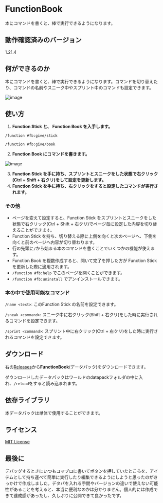 # FunctionBook

本にコマンドを書くと、棒で実行できるようになります。

## 動作確認済みのバージョン

1.21.4

## 何ができるのか
本にコマンドを書くと、棒で実行できるようになります。コマンドを切り替えたり、コマンドの名前やスニーク中やスプリント中のコマンドも設定できます。

![image](https://github.com/user-attachments/assets/e2bd4ef3-8e87-444a-ae3d-d3f5c752dec1)


## 使い方

1. **Function Stick と、 Function Book を入手します。**
```mcfunction
/function #fb:give/stick
```
```mcfunction
/function #fb:give/book
```

2. **Function Book にコマンドを書きます。**

![image](https://github.com/user-attachments/assets/787e4697-384b-44c0-ae13-2543a29d4d53)

3. **Function Stick を手に持ち、スプリントとスニークをした状態で右クリック(Ctrl + Shift + 右クリ)をして設定を更新します。**
4. **Function Stick を手に持ち、右クリックをすると設定したコマンドが実行されます。**

### その他

- ページを変えて設定すると、Function Stick をスプリントとスニークをした状態で右クリック(Ctrl + Shift + 右クリ)でページ毎に設定した内容を切り替えることができます。
- Function Stick を持ち、切り替える際に上側を向くと次のページへ、下側を向くと前のページへ内容が切り替わります。
- 行の先頭に`/`から始まる本のコマンドを書くことでいくつかの機能が使えます。
- Function Book を複数作成すると、開いて完了を押した方が Function Stick を更新した際に適用されます。
- `/function #fb:help` でこのページを開くことができます。
- `/function #fb:uninstall` でアンインストールできます。

### 本の中で使用可能なコマンド
`/name <text>`: このFunction Stick の名前を設定できます。

`/sneak <command>`: スニーク中に右クリック(Shift + 右クリ)をした時に実行されるコマンドを設定できます。

`/sprint <command>`: スプリント中に右クリック(Ctrl + 右クリ)をした時に実行されるコマンドを設定できます。


## ダウンロード
右の[Releases](https://github.com/slimed-kyuri/FunctionBook/releases)から**FunctionBook**(データパック)をダウンロードできます。

ダウンロードしたデータパックはワールドのdatapackフォルダの中に入れ、`/reload`をすると読み込まれます。

## 依存ライブラリ
本データパックは単体で使用することができます。

## ライセンス
[MIT License](LICENSE)

## 最後に
デバッグするときにいつもコマブロに書いてボタンを押していたところを、アイテムとして持ち運べて簡単に実行したり編集できるようにしようと思ったのがきっかけで作成しました。デタパを入れる手間やバージョンの違いで使えない可能性があることを考えると、本当に便利なのかは分かりません。個人的には作成できて達成感があったし、久しぶりに公開できて良かったです。
